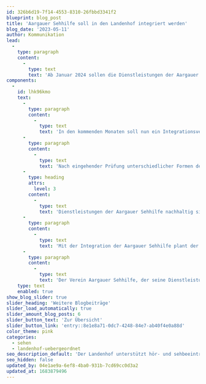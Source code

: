```yaml
---
id: 326b6d19-7f14-4553-8310-26fbbd3341f2
blueprint: blog_post
title: 'Aargauer Sehhilfe soll in den Landenhof integriert werden'
blog_date: '2023-05-11'
author: Kommunikation
lead:
  -
    type: paragraph
    content:
      -
        type: text
        text: 'Ab Januar 2024 sollen die Dienstleistungen der Aargauer Sehhilfe neu unter dem Dach des Landenhofs angeboten werden. Die Mitglieder des Vereins Aargauer Sehhilfe sowie der Stiftungsrat Landenhof haben Anfang Mai 2023 einem entsprechenden Antrag zugestimmt.'
components:
  -
    id: lhk96kmo
    text:
      -
        type: paragraph
        content:
          -
            type: text
            text: 'In den kommenden Monaten soll nun ein Integrationsvertrag ausgearbeitet werden, der dann im Herbst 2023 wiederum der Mitgliederversammlung Aargauer Sehhilfe sowie dem Stiftungsrat Landenhof zur Annahme vorgeschlagen wird.'
      -
        type: paragraph
        content:
          -
            type: text
            text: 'Nach eingehender Prüfung unterschiedlicher Formen der Zusammenarbeit mit diversen Partnern hat sich der Verein Aargauer Sehhilfe für ein Zusammengehen mit der Stiftung Landenhof Zentrum für Hören und Sehen entschieden. Dabei wird beabsichtigt, die Aargauer Sehhilfe als eigenständig geführte Beratungsstelle in den Landenhof zu integrieren. Dieses Vorgehen hatte eine Arbeitsgruppe aus Vorstandsmitgliedern der Aargauer Sehhilfe und Vertretern des Landenhofs vorgeschlagen.'
      -
        type: heading
        attrs:
          level: 3
        content:
          -
            type: text
            text: 'Dienstleistungen der Aargauer Sehhilfe nachhaltig sichern'
      -
        type: paragraph
        content:
          -
            type: text
            text: 'Mit der Integration der Aargauer Sehhilfe plant der Landenhof, sein ambulantes Angebot mit der umfassenden Beratung von Menschen mit einer Sehbeeinträchtigung zu ergänzen und nebst der Beratung für Schwerhörige und Gehörlose (BFSUG) Aargau Solothurn künftig eine zweite Beratungsstelle zu führen. Durch die neue räumliche Nähe der Aargauer Sehhilfe zu anderen Landenhof-Angeboten im Bereich der Sehbeeinträchtigungen - Visiopädagogischer Dienst und geplante Tagessonderschule Sehen - sollen Synergien künftig noch besser genutzt werden.'
      -
        type: paragraph
        content:
          -
            type: text
            text: 'Der Verein Aargauer Sehhilfe, der seine Dienstleistungen seit 1936 erfolgreich anbietet, stand in den letzten Jahren vor der grossen Herausforderung, seinen Vorstand mit genügend Mitgliedern besetzen zu können. Auch das Präsidium ist seit einigen Jahren vakant. Aktuell führen zwei Vorstandsmitglieder den Verein. Durch die Integration in den Landenhof, eine innovative und professionell geführte Organisation, könnte das heute bestehende Dienstleistungsangebot der Aargauer Sehhilfe nachhaltig gesichert werden.'
    type: text
    enabled: true
show_blog_slider: true
slider_heading: 'Weitere Blogbeiträge'
slider_load_automatically: true
slider_amount_blog_posts: 6
slider_button_text: 'Zur Übersicht'
slider_button_link: 'entry::8e1e8a71-0dc7-4248-84e7-ab40f4e0a88d'
color_theme: pink
categories:
  - sehen
  - landenhof-uebergeordnet
seo_description_default: 'Der Landenhof unterstützt hör- und sehbeeinträchtigte Kinder & Jugendliche in ihrem selbstbestimmten Leben durch Förderung ihrer Fähigkeiten & Entwicklung'
seo_hidden: false
updated_by: 04e1ae9a-6ef8-4ba0-931b-7cd69cc0d3a2
updated_at: 1683879496
---
```

